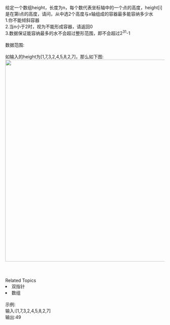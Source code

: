 <div>  给定一个数组height，长度为n，每个数代表坐标轴中的一个点的高度，<span>height</span>[i]是在第i点的高度，请问，从中选2个高度与x轴组成的容器最多能容纳多少水 </div> <div>  1.你不能倾斜容器 </div> <div>  2.当n小于2时，视为不能形成容器，请返回0 </div> <div>  3.数据保证能容纳最多的水不会超过整形范围，即不会超过2<sup>31</sup>-1 </div> <div>  <br> </div> <div>  数据范围: </div> <div>  <img alt="" src="https://www.nowcoder.com/equation?tex=0%3C%3Dheight.length%3C%3D10%5E5"><br> </div> <div>  <img alt="" src="https://www.nowcoder.com/equation?tex=0%3C%3Dheight%5Bi%5D%3C%3D10%5E4">  </div> <div>  <br> </div> <div>  如输入的<span>height为[1,7,3,2,4,5,8,2,7]，那么如下图:</span>  </div> <div>  <img alt="" src="https://uploadfiles.nowcoder.com/images/20211105/301499_1636104759021/B9F3EB6BBC1EE9A63532E7EB494A11A7" style="height: auto;width: 637.6px;">  </div> <div>  <br> </div> <div>  <br> </div><div><br></div><div><div>Related Topics</div><div><li>双指针</li><li>数组</li></div></div><br>示例:<br>输入:[1,7,3,2,4,5,8,2,7]<br>输出:49
<br>